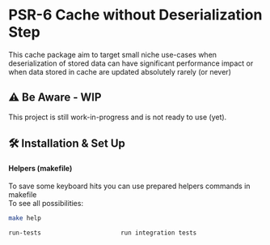 # PSR-6 Cache without Deserialization Step

This cache package aim to target small niche use-cases when deserialization of stored data can have significant performance impact or when data stored in cache are updated absolutely rarely (or never)

## ⚠️ Be Aware - WIP

This project is still work-in-progress and is not ready to use (yet).

## 🛠 Installation & Set Up

#### Helpers (makefile)

To save some keyboard hits you can use prepared helpers commands in makefile  
To see all possibilities:

```bash
make help
```

```
run-tests                      run integration tests
```
